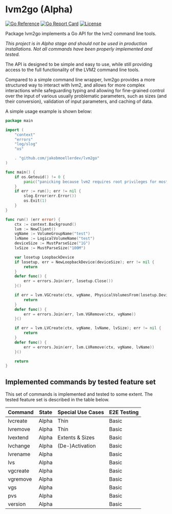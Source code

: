 # lvm2go (Alpha)

[![Go Reference](https://pkg.go.dev/badge/github.com/jakobmoellerdev/lvm2go.svg)](https://pkg.go.dev/github.com/jakobmoellerdev/lvm2go)
[![Go Report Card](https://goreportcard.com/badge/github.com/jakobmoellerdev/lvm2go)](https://goreportcard.com/report/github.com/jakobmoellerdev/lvm2go)
[![License](https://img.shields.io/github/license/jakobmoellerdev/lvm2go)](https://github.com/jakobmoellerdev/lvm2go)

Package lvm2go implements a Go API for the lvm2 command line tools.

_This project is in Alpha stage and should not be used in production installations. Not all commands have been properly implemented and tested._

The API is designed to be simple and easy to use, while still providing
access to the full functionality of the LVM2 command line tools.

Compared to a simple command line wrapper, lvm2go provides a more structured
way to interact with lvm2, and allows for more complex interactions while safeguarding typing
and allowing for fine-grained control over the input of various usually problematic parameters,
such as sizes (and their conversion), validation of input parameters, and caching of data.

A simple usage example is shown below:

```go
package main

import (
	"context"
	"errors"
	"log/slog"
	"os"

	. "github.com/jakobmoellerdev/lvm2go"
)

func main() {
	if os.Geteuid() != 0 {
		panic("panicking because lvm2 requires root privileges for most operations.")
	}
	if err := run(); err != nil {
		slog.Error(err.Error())
		os.Exit(1)
	}
}

func run() (err error) {
	ctx := context.Background()
	lvm := NewClient()
	vgName := VolumeGroupName("test")
	lvName := LogicalVolumeName("test")
	deviceSize := MustParseSize("1G")
	lvSize := MustParseSize("100M")

	var losetup LoopbackDevice
	if losetup, err = NewLoopbackDevice(deviceSize); err != nil {
		return
	}
	defer func() {
		err = errors.Join(err, losetup.Close())
	}()

	if err = lvm.VGCreate(ctx, vgName, PhysicalVolumesFrom(losetup.Device())); err != nil {
		return
	}
	defer func() {
		err = errors.Join(err, lvm.VGRemove(ctx, vgName))
	}()

	if err = lvm.LVCreate(ctx, vgName, lvName, lvSize); err != nil {
		return
	}
	defer func() {
		err = errors.Join(err, lvm.LVRemove(ctx, vgName, lvName))
	}()

	return
}
```

## Implemented commands by tested feature set

This set of commands is implemented and tested to some extent. The tested feature set is described in the table below.

| Command  | State | Special Use Cases | E2E Testing |
|----------|-------|-------------------|-------------|
| lvcreate | Alpha | Thin              | Basic       |
| lvremove | Alpha | Thin              | Basic       |
| lvextend | Alpha | Extents & Sizes   | Basic       |
| lvchange | Alpha | (De-)Activation   | Basic       |
| lvrename | Alpha |                   | Basic       |
| lvs      | Alpha |                   | Basic       |
| vgcreate | Alpha |                   | Basic       |
| vgremove | Alpha |                   | Basic       |
| vgs      | Alpha |                   | Basic       |
| pvs      | Alpha |                   | Basic       |
| version  | Alpha |                   | Basic       |
